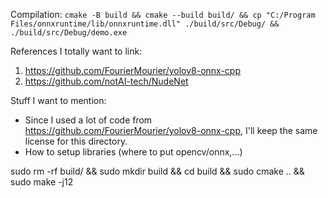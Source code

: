 Compilation: `cmake -B build && cmake --build build/ && cp "C:/Program Files/onnxruntime/lib/onnxruntime.dll" ./build/src/Debug/ && ./build/src/Debug/demo.exe`

References I totally want to link:

1. https://github.com/FourierMourier/yolov8-onnx-cpp
2. https://github.com/notAI-tech/NudeNet

Stuff I want to mention:

- Since I used a lot of code from https://github.com/FourierMourier/yolov8-onnx-cpp, I'll keep the same license for this directory.
- How to setup libraries (where to put opencv/onnx,...)

sudo rm -rf build/ && sudo mkdir build && cd build && sudo cmake .. && sudo make -j12
